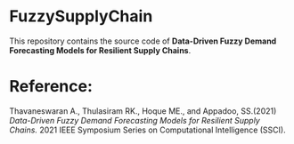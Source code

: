 # FuzzySupplyChain
This repository contains the source code of **Data-Driven Fuzzy Demand Forecasting Models for Resilient Supply Chains**.

# Reference:
Thavaneswaran A., Thulasiram RK., Hoque ME., and Appadoo, SS.(2021) *Data-Driven Fuzzy Demand Forecasting Models for Resilient Supply Chains.* 2021 IEEE Symposium Series on Computational Intelligence (SSCI).
